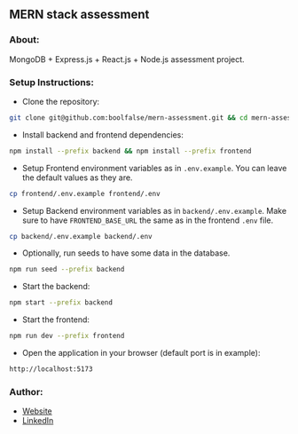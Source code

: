 
## MERN stack assessment




### About:

MongoDB + Express.js + React.js + Node.js assessment project.



### Setup Instructions:

- Clone the repository:
```bash
git clone git@github.com:boolfalse/mern-assessment.git && cd mern-assessment
```

- Install backend and frontend dependencies:
```bash
npm install --prefix backend && npm install --prefix frontend
```

- Setup Frontend environment variables as in `.env.example`.
  You can leave the default values as they are.
```bash
cp frontend/.env.example frontend/.env
```

- Setup Backend environment variables as in `backend/.env.example`.
  Make sure to have `FRONTEND_BASE_URL` the same as in the frontend `.env` file.
```bash
cp backend/.env.example backend/.env
```

- Optionally, run seeds to have some data in the database.
```bash
npm run seed --prefix backend
```

- Start the backend:
```bash
npm start --prefix backend
```

- Start the frontend:
```bash
npm run dev --prefix frontend
```

- Open the application in your browser (default port is in example):
```bash
http://localhost:5173
```


### Author:

- [Website](https://boolfalse.com)
- [LinkedIn](https://www.linkedin.com/in/boolfalse/)
